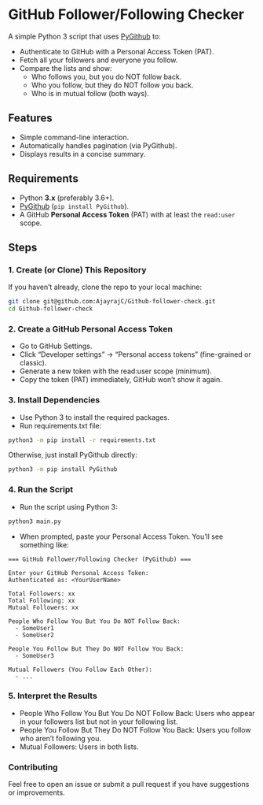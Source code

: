 # GitHub Follower/Following Checker

A simple Python 3 script that uses [PyGithub](https://github.com/PyGithub/PyGithub) to:
- Authenticate to GitHub with a Personal Access Token (PAT).
- Fetch all your followers and everyone you follow.
- Compare the lists and show:
  - Who follows you, but you do NOT follow back.
  - Who you follow, but they do NOT follow you back.
  - Who is in mutual follow (both ways).

## Features
- Simple command-line interaction.
- Automatically handles pagination (via PyGithub).
- Displays results in a concise summary.

## Requirements
- Python **3.x** (preferably 3.6+).
- [PyGithub](https://github.com/PyGithub/PyGithub) (`pip install PyGithub`).
- A GitHub **Personal Access Token** (PAT) with at least the `read:user` scope.

## Steps

### 1. Create (or Clone) This Repository
If you haven’t already, clone the repo to your local machine:
```bash
git clone git@github.com:AjayrajC/Github-follower-check.git
cd Github-follower-check
```
### 2. Create a GitHub Personal Access Token
- Go to GitHub Settings.
- Click “Developer settings” → “Personal access tokens” (fine-grained or classic).
- Generate a new token with the read:user scope (minimum).
- Copy the token (PAT) immediately, GitHub won’t show it again.
### 3. Install Dependencies
- Use Python 3 to install the required packages.
- Run requirements.txt file:
```bash
python3 -m pip install -r requirements.txt
```
Otherwise, just install PyGithub directly:
```bash
python3 -m pip install PyGithub
```
### 4. Run the Script
- Run the script using Python 3:
```bash
python3 main.py
```
- When prompted, paste your Personal Access Token. You’ll see something like:
```
=== GitHub Follower/Following Checker (PyGithub) ===

Enter your GitHub Personal Access Token: 
Authenticated as: <YourUserName>

Total Followers: xx
Total Following: xx
Mutual Followers: xx

People Who Follow You But You Do NOT Follow Back:
  - SomeUser1
  - SomeUser2

People You Follow But They Do NOT Follow You Back:
  - SomeUser3

Mutual Followers (You Follow Each Other):
  - ...
```
    
### 5. Interpret the Results
- People Who Follow You But You Do NOT Follow Back: Users who appear in your followers list but not in your following list.
- People You Follow But They Do NOT Follow You Back: Users you follow who aren’t following you.
- Mutual Followers: Users in both lists.
### Contributing

Feel free to open an issue or submit a pull request if you have suggestions or improvements.


